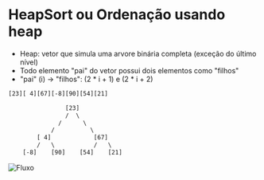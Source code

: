 # HeapSort ou Ordenação usando heap
- Heap: vetor que simula uma arvore binária
completa (exceção do último nível)
- Todo elemento "pai" do vetor possui dois
elementos como "filhos"
- "pai" (i) -> "filhos": (2 * i + 1) e (2 * i + 2)

```txt
[23][ 4][67][-8][90][54][21]

                [23]
                /  \
              /      \
            /          \
        [ 4]            [67]
        /   \           /   \
    [-8]    [90]    [54]    [21]
````

![Fluxo](image.png)